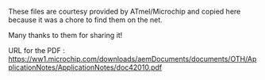 These files are courtesy provided by ATmel/Microchip and copied here because it was a chore to find them on the net.

Many thanks to them for sharing it!

URL for the PDF : https://ww1.microchip.com/downloads/aemDocuments/documents/OTH/ApplicationNotes/ApplicationNotes/doc42010.pdf

